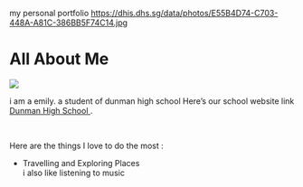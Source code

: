 my personal portfolio
https://dhis.dhs.sg/data/photos/E55B4D74-C703-448A-A81C-386BB5F74C14.jpg
<!DOCTYPE html>
<html>
<link rel="stylesheet" type="text/css" href="style.css">
<body>
<h1> All About Me</h1>
<title> This is my website </title>
<img src="photo.jpg"/>
<p>
i am a emily. a student of dunman high school
Here’s our school website link <a href ="www.dhs.sg"> Dunman High School  </a>. </p>
<br>
<p>Here are the things I love to do the most : </p> 
<ul>
<li>Travelling and Exploring Places</li>
</html>
i also like listening to music
  
